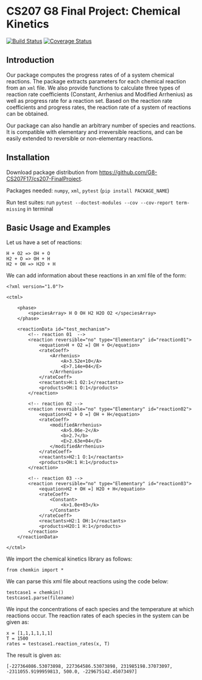 # CS207 G8 Final Project: Chemical Kinetics

[![Build Status](https://travis-ci.org/G8-CS207F17/cs207-FinalProject.svg?branch=master)](https://travis-ci.org/G8-CS207F17/cs207-FinalProject)
[![Coverage Status](https://coveralls.io/repos/github/G8-CS207F17/cs207-FinalProject/badge.svg?branch=master)](https://coveralls.io/github/G8-CS207F17/cs207-FinalProject?branch=master)


Introduction
------------
Our package computes the progress rates of of a system chemical reactions. The package extracts parameters for each chemical reaction from an `xml` file. We also provide functions to calculate three types of reaction rate coefficients (Constant, Arrhenius and Modified Arrhenius) as well as progress rate for a reaction set. Based on the reaction rate coefficients and progress rates, the reaction rate of a system of reactions can be obtained.

Our package can also handle an arbitrary number of species and reactions. It is compatible with elementary and irreversible reactions, and can be easily extended to reversible or non-elementary reactions.




Installation
------------
Download package distribution from https://github.com/G8-CS207F17/cs207-FinalProject.

Packages needed: `numpy`, `xml`, `pytest` (`pip install PACKAGE_NAME`)

Run test suites: run `pytest --doctest-modules --cov --cov-report term-missing` in terminal



Basic Usage and Examples
------------------------
Let us have a set of reactions:
```
H + O2 => OH + O
H2 + O => OH + H
H2 + OH => H2O + H
```

We can add information about these reactions in an xml file of the form:
```
<?xml version="1.0"?>

<ctml>

    <phase>
        <speciesArray> H O OH H2 H2O O2 </speciesArray>
    </phase>

    <reactionData id="test_mechanism">
        <!-- reaction 01  -->
        <reaction reversible="no" type="Elementary" id="reaction01">
            <equation>H + O2 =] OH + O</equation>
            <rateCoeff>
                <Arrhenius>
                    <A>3.52e+10</A>
                    <E>7.14e+04</E>
                </Arrhenius>
            </rateCoeff>
            <reactants>H:1 O2:1</reactants>
            <products>OH:1 O:1</products>
        </reaction>

        <!-- reaction 02 -->
        <reaction reversible="no" type="Elementary" id="reaction02">
            <equation>H2 + O =] OH + H</equation>
            <rateCoeff>
                <modifiedArrhenius>
                    <A>5.06e-2</A>
                    <b>2.7</b>
                    <E>2.63e+04</E>
                </modifiedArrhenius>
            </rateCoeff>
            <reactants>H2:1 O:1</reactants>
            <products>OH:1 H:1</products>
        </reaction>

        <!-- reaction 03 -->
        <reaction reversible="no" type="Elementary" id="reaction03">
            <equation>H2 + OH =] H2O + H</equation>
            <rateCoeff>
                <Constant>
                    <k>1.0e+03</k>
                </Constant>
            </rateCoeff>
            <reactants>H2:1 OH:1</reactants>
            <products>H2O:1 H:1</products>
        </reaction>
    </reactionData>

</ctml>
```

We import the chemical kinetics library as follows:
```
from chemkin import *
```

We can parse this xml file about reactions using the code below:
```
testcase1 = chemkin()
testcase1.parse(filename)
```

We input the concentrations of each species and the temperature at which reactions occur. The reaction rates of each species in the system can be given as:
```
x = [1,1,1,1,1,1]
T = 1500
rates = testcase1.reaction_rates(x, T)
```

The result is given as:
```
[-227364086.53073898, 227364586.53073898, 231985198.37073097, -2311055.9199959813, 500.0, -229675142.45073497]
```
